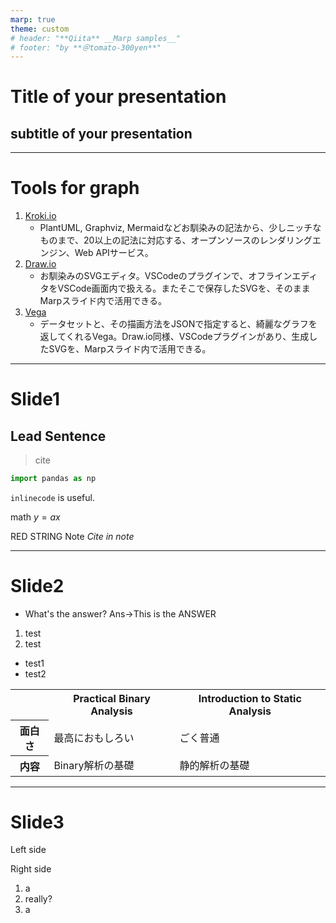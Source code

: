 ```yaml
---
marp: true
theme: custom
# header: "**Qiita** __Marp samples__"
# footer: "by **＠tomato-300yen**"
---
```

# Title of your presentation
## subtitle of your presentation
<!--
class: title
-->
---
<!--
class: slides
_footer: ''
paginate: true
-->
# Tools for graph
1. [Kroki.io](https://kroki.io/)
   - PlantUML, Graphviz, Mermaidなどお馴染みの記法から、少しニッチなものまで、20以上の記法に対応する、オープンソースのレンダリングエンジン、Web APIサービス。
2. [Draw.io](https://marketplace.visualstudio.com/items?itemName=hediet.vscode-drawio)
   - お馴染みのSVGエディタ。VSCodeのプラグインで、オフラインエディタをVSCode画面内で扱える。またそこで保存したSVGを、そのままMarpスライド内で活用できる。
3. [Vega](https://marketplace.visualstudio.com/items?itemName=RandomFractalsInc.vscode-vega-viewer)
   - データセットと、その描画方法をJSONで指定すると、綺麗なグラフを返してくれるVega。Draw.io同様、VSCodeプラグインがあり、生成したSVGを、Marpスライド内で活用できる。


---
# Slide1
## Lead Sentence


> cite

```python
import pandas as np
```

`inlinecode` is useful.

math $y = a x$

<red>
RED STRING
</red>

<note>
Note
<cite>Cite in note</cite>
<p></p>
</note>

---
# Slide2

* What's the answer? Ans-><hide>This is the ANSWER</hide>

1. test
2. test
* test1
* test2

<table>
    <tr>
        <th></th>
        <th>Practical Binary Analysis</th>
        <th>Introduction to Static Analysis</th>
    </tr>
    <tr>
        <th>面白さ</th>
        <td>最高におもしろい</td>
        <td>ごく普通</td>
    </tr>
    <tr>
        <th>内容</th>
        <td>Binary解析の基礎</td>
        <td>静的解析の基礎</td>
    </tr>
</table>

---
# Slide3
<div class=twocols>
    <p>
    Left side
    </p>
    <p class=break>
    Right side
    <ol>
    <li>a</li>
    <li>really?</li>
    <li>a</li>
    </ol>
    </p>
</div>
